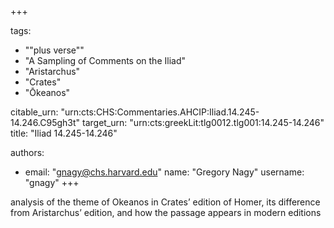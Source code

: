 +++

tags:
- "&quot;plus verse&quot;"
- "A Sampling of Comments on the Iliad"
- "Aristarchus"
- "Crates"
- "Ōkeanos"

citable_urn: "urn:cts:CHS:Commentaries.AHCIP:Iliad.14.245-14.246.C95gh3t"
target_urn: "urn:cts:greekLit:tlg0012.tlg001:14.245-14.246"
title: "Iliad 14.245-14.246"

authors:
- email: "gnagy@chs.harvard.edu"
  name: "Gregory Nagy"
  username: "gnagy"
+++

<p>analysis of the theme of Okeanos in Crates’ edition of Homer, its difference from Aristarchus’ edition, and how the passage appears in modern editions</p>